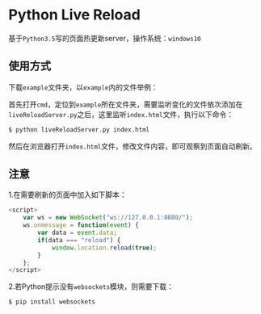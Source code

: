 # Python Live Reload
基于`Python3.5`写的页面热更新server，操作系统：`windows10`  

## 使用方式
下载`example`文件夹，以`example`内的文件举例：  

首先打开`cmd`，定位到`example`所在文件夹，需要监听变化的文件依次添加在`liveReloadServer.py`之后，这里监听`index.html`文件，执行以下命令：  
```bash
$ python liveReloadServer.py index.html
```
然后在浏览器打开`index.html`文件，修改文件内容，即可观察到页面自动刷新。  

## 注意
1.在需要刷新的页面中加入如下脚本：  
```javascript
<script>
    var ws = new WebSocket("ws://127.0.0.1:8080/");
    ws.onmessage = function(event) {
        var data = event.data;
        if(data === "reload") {
            window.location.reload(true);
        }
    };
</script>
```

2.若Python提示没有`websockets`模块，则需要下载：  
```bash
$ pip install websockets
```
